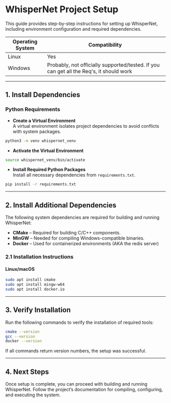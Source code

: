 # **WhisperNet Project Setup**  

This guide provides step-by-step instructions for setting up WhisperNet, including environment configuration and required dependencies.  

| Operating System | Compatibility |
|------------------|--------------|
| Linux           | Yes          |
| Windows        | Probably, not officially supported/tested. If you can get all the Req's, it should work |


---

## **1. Install Dependencies**  

### **Python Requirements**  

 - **Create a Virtual Environment**  
   A virtual environment isolates project dependencies to avoid conflicts with system packages.  

```bash
python3 -m venv whispernet_venv
```

 - **Activate the Virtual Environment**  

```bash
source whispernet_venv/bin/activate
```


 - **Install Required Python Packages**  
   Install all necessary dependencies from `requirements.txt`.  

```bash
pip install -r requirements.txt
```

---

## **2. Install Additional Dependencies**  

The following system dependencies are required for building and running WhisperNet:  

- **CMake** – Required for building C/C++ components.  
- **MinGW** – Needed for compiling Windows-compatible binaries.  
- **Docker** – Used for containerized environments (AKA the redis server)

### **2.1 Installation Instructions**  

#### **Linux/macOS**  
```bash
sudo apt install cmake
sudo apt install mingw-w64
sudo apt install docker.io
```

---

## **3. Verify Installation**  

Run the following commands to verify the installation of required tools:  

```bash
cmake --version
gcc --version
docker --version
```

If all commands return version numbers, the setup was successful.  

---

## **4. Next Steps**  

Once setup is complete, you can proceed with building and running WhisperNet. Follow the project’s documentation for compiling, configuring, and executing the system.